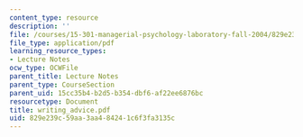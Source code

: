 ```yaml
---
content_type: resource
description: ''
file: /courses/15-301-managerial-psychology-laboratory-fall-2004/829e239c59aa3aa484241c6f3fa3135c_writing_advice.pdf
file_type: application/pdf
learning_resource_types:
- Lecture Notes
ocw_type: OCWFile
parent_title: Lecture Notes
parent_type: CourseSection
parent_uid: 15cc35b4-b2d5-b354-dbf6-af22ee6876bc
resourcetype: Document
title: writing_advice.pdf
uid: 829e239c-59aa-3aa4-8424-1c6f3fa3135c
---
```

